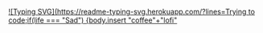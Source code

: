 [![Typing SVG](https://readme-typing-svg.herokuapp.com/?lines=Trying to code;if(life === "Sad") {body.insert "coffee"+"lofi"](https://git.io/typing-svg)

